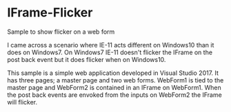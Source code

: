 # IFrame-Flicker

Sample to show flicker on a web form

I came across a scenario where IE-11 acts different on Windows10 than it does on Windows7. On Windows7 IE-11 doesn't flicker the IFrame on the post back event but it does flicker when on Windows10.

This sample is a simple web application developed in Visual Studio 2017. It has three pages; a master page and two web forms. WebForm1 is tied to the master page and WebForm2 is contained in an IFrame on WebForm1. When the post back events are envoked from the inputs on WebForm2 the IFrame will flicker.
